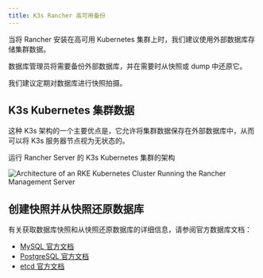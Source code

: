 ```yaml
---
title: K3s Rancher 高可用备份
---
```


当将 Rancher 安装在高可用 Kubernetes 集群上时，我们建议使用外部数据库存储集群数据。

数据库管理员将需要备份外部数据库，并在需要时从快照或 dump 中还原它。

我们建议定期对数据库进行快照拍摄。

## K3s Kubernetes 集群数据

这种 K3s 架构的一个主要优点是，它允许将集群数据保存在外部数据库中，从而可以将 K3s 服务器节点视为无状态的。

<figcaption>
运行 Rancher Server 的 K3s Kubernetes 集群的架构
</figcaption>

![Architecture of an RKE Kubernetes Cluster Running the Rancher Management Server](/img/rancher/k3s-server-storage.svg)

## 创建快照并从快照还原数据库

有关获取数据库快照和从快照还原数据库的详细信息，请参阅官方数据库文档：

- [MySQL 官方文档](https://dev.mysql.com/doc/refman/8.0/en/replication-snapshot-method.html)
- [PostgreSQL 官方文档](https://www.postgresql.org/docs/8.3/backup-dump.html)
- [etcd 官方文档](https://github.com/etcd-io/etcd/blob/master/Documentation/op-guide/recovery.md)
